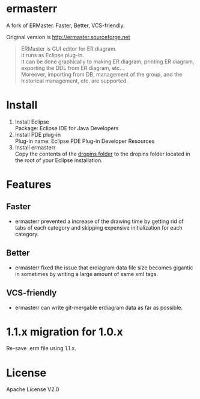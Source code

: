 # ermasterr
A fork of ERMaster. Faster, Better, VCS-friendly.

Original version is http://ermaster.sourceforge.net  
> ERMaster is GUI editor for ER diagram.  
> It runs as Eclipse plug-in.  
> It can be done graphically to making ER diagram, printing ER diagram, exporting the DDL from ER diagram, etc. .  
> Moreover, importing from DB, management of the group, and the historical management, etc. are supported.  

# Install
1. Install Eclipse  
Package: Eclipse IDE for Java Developers
2. Install PDE plug-in  
Plug-in name: Eclipse PDE Plug-in Developer Resources
3. Install ermasterr  
Copy the contents of the [dropins folder](https://github.com/roundrop/ermasterr/tree/master/dropins/ermasterr/eclipse/plugins) to the dropins folder located in the root of your Eclipse installation.

# Features

## Faster
* ermasterr prevented a increase of the drawing time by getting rid of tabs of each category and skipping expensive initialization for each category.

## Better
* ermasterr fixed the issue that erdiagram data file size becomes gigantic in sometimes by writing a large amount of same xml tags.

## VCS-friendly
* ermasterr can write git-mergable erdiagram data as far as possible.

# 1.1.x migration for 1.0.x
Re-save .erm file using 1.1.x.

# License
Apache License V2.0
